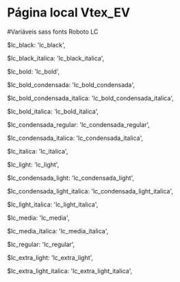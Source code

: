 # Página local Vtex_EV

#Variáveis sass fonts Roboto LC

$lc_black: 'lc_black',

$lc_black_italica: 'lc_black_italica',

$lc_bold: 'lc_bold',

$lc_bold_condensada: 'lc_bold_condensada',

$lc_bold_condensada_italica: 'lc_bold_condensada_italica',

$lc_bold_italica: 'lc_bold_italica',

$lc_condensada_regular: 'lc_condensada_regular',

$lc_condensada_italica: 'lc_condensada_italica',

$lc_italica: 'lc_italica',

$lc_light: 'lc_light',

$lc_condensada_light: 'lc_condensada_light',

$lc_condensada_light_italica: 'lc_condensada_light_italica',

$lc_light_italica: 'lc_light_italica',

$lc_media: 'lc_media',

$lc_media_italica: 'lc_media_italica',

$lc_regular: 'lc_regular',

$lc_extra_light: 'lc_extra_light',

$lc_extra_light_italica: 'lc_extra_light_italica',